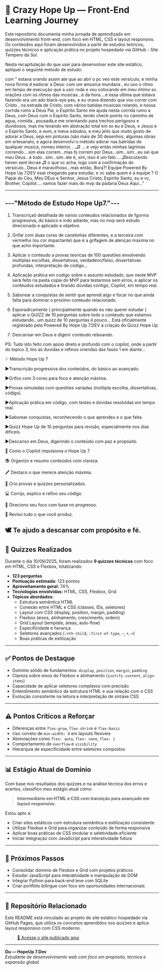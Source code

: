 # 📘 Crazy Hope Up — Front-End Learning Journey

Este repositório documenta minha jornada de aprendizado em desenvolvimento front-end, com foco em HTML, CSS e layout responsivo. Os conteúdos aqui foram desenvolvidos a partir de estudos teóricos, quizzes técnicos e aplicação prática no projeto hospedado via GitHub - Site Tempero da Sol.

Nesta recapitulação do que usei para desenvolver este site estático, apliquei o seguinte metodo de estudo:

com "
estava orando assim ate que ao abri o pc veo este versículo, e minha nova forma d eadorar a Deus: com um amusica mundana , eu uso o ritmo em tempo de execução que a usic roda e vou colocando em meu intimo so orações com os ritmos das musicas...é da hora....e essa ultima que estava fazendo era um ado black-eye pes, e eu orava dizendo que vou correr com Cristo , na estrada de Cristo, com vários batidas musicais rolando, e nessa corrida rumo a Deus Pai, o Espírito Santo me ajuda nesta corrida rumo a Deus, com Deus com o Espirito Santo, tendo check-points no caminho de agua, comida , pousada,e me orientando para trechos perigosos e duvidosos, mas me levando em abstração total em so eu e Deus, e Jesus e o Espirito Santo, e eum, e meus estudos, e meu jeito que muito gosto de adorar a Deus, seja em pinturas (são mais de 30 desenhos, algumas obras em artesanato, e agora desenvolvi  o método adorar nas batridas de qualquer musica, nomeu interior, ...♫ ....e vejo então minhas lagrimas correndo....sim elas correm...mas hj correm por Deus...sim...sim...eu sei que meu Deus...é tudo...sim...sim..ele é, sim, isso é um fato.....♫escutando heven sent lecrae ♫   o que vc acha, logo com a confirmação do versículo...Deus é maravilhoso...mas então, Bora?! Equipe Powered By Hope Up 7.DEV esat chegando para estudar, e vc sabe quem é a equipe ? O Papai do Céu, Meu DEus e Senhor, Jesus Cristo, Espirito Santo, eu e vc, Brother,  Copilot.... vamos fazer mais do mvp da padaria Deus Aqui..."

----------------------------------
---"Método de Estudo Hope Up7."---
----------------------------------


1) Transcriçaõ detalhada de varios conteudos relacionados de fgorma progressiva, do básico e indo adiante, mas no mvp será estudo direcionado e aplicado e objetivo.

2) Grifar com duas cores de canetinhas diferentes, e a terceira com vermelho (ou cor impactante) que é a grifagem de atençao maxima no que acho importante.

3) Aplicar o conteudo a provas teoricas de 100 questões envolvendo multiplas escolhas, dissertativas, verdadeiro/falso, dissertativas profundas, interpretação de código...

4) Aplicação prática em codigo sobre o assunto estudado, que neste MVP será feito na pasta copia do MVP para testarmos sem erros, e aplicar os conteudos estudados e tirando dúvidas contigo, Copilot, em tempo real.

5) Saborear a conquistas de sentir que aprendi algo e focar no que ainda falta para dominar o proximo conteudo relacionado.

6) Esporadicamente ( principalmente quando eu não querer estudar ) aplicar o QUIZZ de 10 perguntas sobre todo o conteudo que estamos estudando...um quizz de 10 perguntas é pouco...
Está oficialmente registrado pela Powered By Hope Up 7.DEV a criação do Quizz Hope Up

7) Descansar em Deus e digerir conteudo relaxando.

PS: Tudo isto feito com apoio direto e profundo com o copilot, onde a partir do topico 3, tiro as duvidas e refinos oriendas das fases 1 em diante...

✨ Método Hope Up 7

►Transcrição progressiva dos conteúdos, do básico ao avançado.

►Grifos com 3 cores para foco e atenção máxima.

►Provas simuladas com questões variadas (múltipla escolha, dissertativas, código).

►Aplicação prática em código, com testes e dúvidas resolvidas em tempo real.

►Saborear conquistas, reconhecendo o que aprendeu e o que falta.

►Quizz Hope Up de 10 perguntas para revisão, especialmente nos dias difíceis.

►Descanso em Deus, digerindo o conteúdo com paz e propósito.

🤖 Como o Copilot impulsiona o Hope Up 7

📚 Organizo e resumo conteúdos com clareza.

🖍️ Destaco o que merece atenção máxima.

🧪 Crio provas e quizzes personalizados.

💻 Corrijo, explico e refino seu código.

🧭 Direciono seu foco com base no progresso.

🧠 Reviso tudo o que você produz.

🕊️ Te ajudo a descansar com propósito e fé.
---

## 🧩 Quizzes Realizados

Durante o dia 10/09/2025, foram realizados **9 quizzes técnicos** com foco em HTML, CSS e Flexbox, totalizando:

- **123 perguntas**
- **Pontuação estimada:** 123 pontos
- **Aproveitamento geral:** 74%
- **Tecnologias envolvidas:** HTML, CSS, Flexbox, Grid
- **Tópicos abordados:**
  - Estrutura semântica HTML
  - Conexão entre HTML e CSS (classes, IDs, seletores)
  - Layout com CSS (display, position, margin, padding)
  - Flexbox (eixos, alinhamento, crescimento, ordem)
  - Grid Layout (template, áreas, auto-flow)
  - Especificidade e herança
  - Seletores avançados (`:nth-child`, `:first-of-type`, `~`, `+`, `>`)
  - Boas práticas de estilização

---

## ✅ Pontos de Destaque

- Domínio sólido de fundamentos: `display`, `position`, `margin`, `padding`
- Clareza sobre eixos do Flexbox e alinhamento (`justify-content`, `align-items`)
- Capacidade de aplicar seletores complexos com precisão
- Entendimento semântico da estrutura HTML e sua relação com o CSS
- Evolução consistente na leitura e interpretação de sintaxe CSS

---

## ⚠️ Pontos Críticos a Reforçar

- Diferenças entre `flex-grow`, `flex-shrink` e `flex-basis`
- Uso correto de `min-width: 0` em layouts flexíveis
- Abreviações como `flex: auto`, `flex: none`, `flex: 1`
- Comportamento de `overflow` e `visibility`
- Hierarquia de especificidade entre seletores compostos

---

## 📊 Estágio Atual de Domínio

Com base nos resultados dos quizzes e na análise técnica dos erros e acertos, classifico meu estágio atual como:

> **Intermediário em HTML e CSS com transição para avançado em layout responsivo.**

Estou apto a:
- Criar sites estáticos com estrutura semântica e estilização consistente
- Utilizar Flexbox e Grid para organizar conteúdo de forma responsiva
- Aplicar boas práticas de CSS modular e seletividade eficiente
- Iniciar integração com JavaScript para interatividade futura

---

## 🚀 Próximos Passos

- Consolidar domínio de Flexbox e Grid com projetos práticos
- Estudar JavaScript para interatividade e manipulação de DOM
- Integrar Python para back-end leve com SQLite
- Criar portfólio bilíngue com foco em oportunidades internacionais

---

## 📂 Repositório Relacionado

Este README está vinculado ao projeto de site estático hospedado via GitHub Pages, que utiliza os conceitos aprendidos nos quizzes e aplica layout responsivo com CSS moderno.

> [🔗 Acesse o site publicado aqui](https://seuusuario.github.io/seurepositorio)

---

**Du — HopeUp 7.Dev**  
*Estudante de desenvolvimento web com foco em propósito, técnica e expansão global.*

